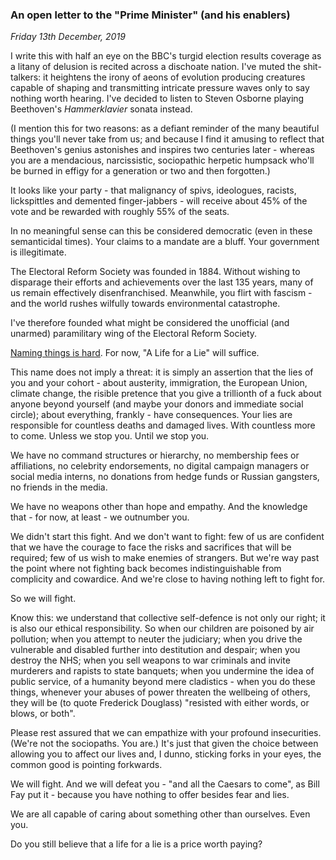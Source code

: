 ### An open letter to the "Prime Minister" (and his enablers)

_Friday 13th December, 2019_

I write this with half an eye on the BBC's turgid election results coverage as a litany of delusion is recited across a dischoate nation. 
I've muted the shit-talkers: it heightens the irony of aeons of evolution producing creatures capable of shaping and transmitting intricate 
pressure waves only to say nothing worth hearing. I've decided to listen to Steven Osborne playing Beethoven's _Hammerklavier_ sonata instead.

(I mention this for two reasons: as a defiant reminder of the many beautiful things you'll never take from us; and because I find it 
amusing to reflect that Beethoven's genius astonishes and inspires two centuries later - whereas you are a mendacious, narcissistic, 
sociopathic herpetic humpsack who'll be burned in effigy for a generation or two and then forgotten.)

It looks like your party - that malignancy of spivs, ideologues, racists, lickspittles and demented finger-jabbers - will receive 
about 45% of the vote and be rewarded with roughly 55% of the seats.

In no meaningful sense can this be considered democratic (even in these semanticidal times). Your claims to a mandate are a bluff. 
Your government is illegitimate.

The Electoral Reform Society was founded in 1884. Without wishing to disparage their efforts and achievements over the last 135 
years, many of us remain effectively disenfranchised. Meanwhile, you flirt with fascism - and the world rushes wilfully towards 
environmental catastrophe.

I've therefore founded what might be considered the unofficial (and unarmed) paramilitary wing of the Electoral Reform Society. 

[Naming things is hard](https://martinfowler.com/bliki/TwoHardThings.html). For now, "A Life for a Lie" will suffice.

This name does not imply a threat: it is simply an assertion that the lies of you and your cohort - about austerity, immigration, 
the European Union, climate change, the risible pretence that you give a trillionth of a fuck about anyone beyond yourself (and maybe 
your donors and immediate social circle); about everything, frankly - have consequences. Your lies are responsible for countless deaths 
and damaged lives. With countless more to come. Unless we stop you. Until we stop you.

We have no command structures or hierarchy, no membership fees or affiliations, no celebrity endorsements, no digital campaign 
managers or social media interns, no donations from hedge funds or Russian gangsters, no friends in the media.

We have no weapons other than hope and empathy. And the knowledge that - for now, at least - we outnumber you.

We didn't start this fight. And we don't want to fight: few of us are confident that we have the courage to face the risks and 
sacrifices that will be required; few of us wish to make enemies of strangers. But we're way past the point where not fighting back becomes 
indistinguishable from complicity and cowardice. And we're close to having nothing left to fight for.

So we will fight.

Know this: we understand that collective self-defence is not only our right; it is also our ethical responsibility. So when our 
children are poisoned by air pollution; when you attempt to neuter the judiciary; when you drive the vulnerable and disabled further 
into destitution and despair; when you destroy the NHS; when you sell weapons to war criminals and invite murderers and rapists to state 
banquets; when you undermine the idea of public service, of a humanity beyond mere cladistics - when you do these things, whenever your 
abuses of power threaten the wellbeing of others, they will be (to quote Frederick Douglass) "resisted with either words, or blows, 
or both".

Please rest assured that we can empathize with your profound insecurities. (We're not the sociopaths. You are.) It's just that given the 
choice between allowing you to affect our lives and, I dunno, sticking forks in your eyes, the common good is pointing forkwards.

We will fight. And we will defeat you - "and all the Caesars to come", as Bill Fay put it - because you have nothing to offer besides 
fear and lies.

We are all capable of caring about something other than ourselves. Even you.

Do you still believe that a life for a lie is a price worth paying?
